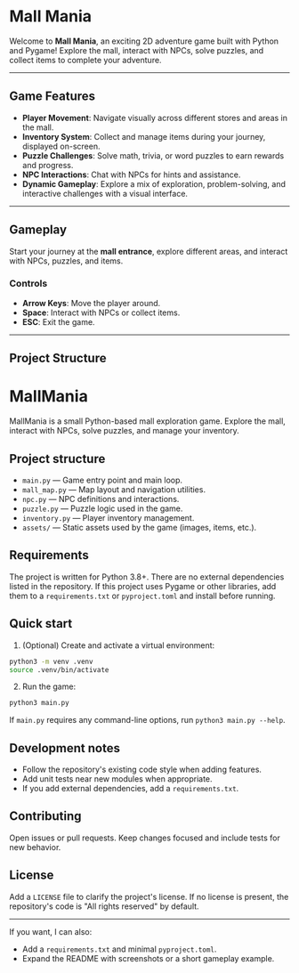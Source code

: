 # Mall Mania

Welcome to **Mall Mania**, an exciting 2D adventure game built with Python and Pygame! Explore the mall, interact with NPCs, solve puzzles, and collect items to complete your adventure.

---

## Game Features

- **Player Movement**: Navigate visually across different stores and areas in the mall.
- **Inventory System**: Collect and manage items during your journey, displayed on-screen.
- **Puzzle Challenges**: Solve math, trivia, or word puzzles to earn rewards and progress.
- **NPC Interactions**: Chat with NPCs for hints and assistance.
- **Dynamic Gameplay**: Explore a mix of exploration, problem-solving, and interactive challenges with a visual interface.

---

## Gameplay

Start your journey at the **mall entrance**, explore different areas, and interact with NPCs, puzzles, and items.  

### Controls
- **Arrow Keys**: Move the player around.
- **Space**: Interact with NPCs or collect items.
- **ESC**: Exit the game.

---

## Project Structure

# MallMania

MallMania is a small Python-based mall exploration game. Explore the mall, interact with NPCs, solve puzzles, and manage your inventory.

## Project structure

- `main.py` — Game entry point and main loop.
- `mall_map.py` — Map layout and navigation utilities.
- `npc.py` — NPC definitions and interactions.
- `puzzle.py` — Puzzle logic used in the game.
- `inventory.py` — Player inventory management.
- `assets/` — Static assets used by the game (images, items, etc.).

## Requirements

The project is written for Python 3.8+. There are no external dependencies listed in the repository. If this project uses Pygame or other libraries, add them to a `requirements.txt` or `pyproject.toml` and install before running.

## Quick start

1. (Optional) Create and activate a virtual environment:

```bash
python3 -m venv .venv
source .venv/bin/activate
```

2. Run the game:

```bash
python3 main.py
```

If `main.py` requires any command-line options, run `python3 main.py --help`.

## Development notes

- Follow the repository's existing code style when adding features.
- Add unit tests near new modules when appropriate.
- If you add external dependencies, add a `requirements.txt`.

## Contributing

Open issues or pull requests. Keep changes focused and include tests for new behavior.

## License

Add a `LICENSE` file to clarify the project's license. If no license is present, the repository's code is "All rights reserved" by default.

---

If you want, I can also:
- Add a `requirements.txt` and minimal `pyproject.toml`.
- Expand the README with screenshots or a short gameplay example.
